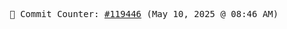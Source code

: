 <p align="center">
    <samp>
        📮 Commit Counter: <a href="https://github.com/Javascript-void0/Javascript-void0/commits/main">#119446</a> (May 10, 2025 @ 08:46 AM)
    </samp>
</p>